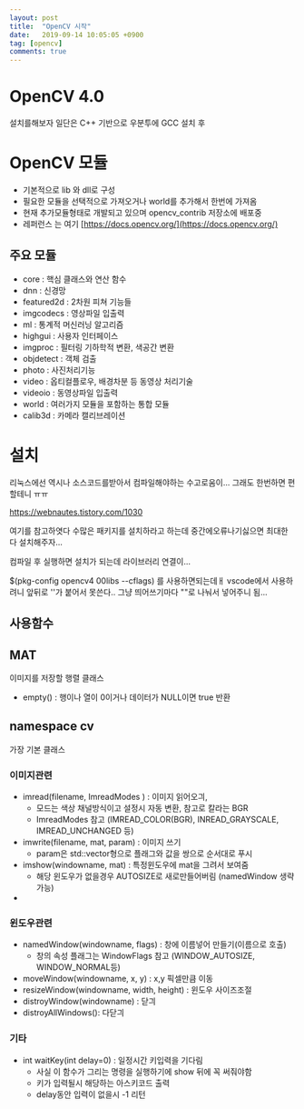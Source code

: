 ```yaml
---
layout: post
title:  "OpenCV 시작"
date:   2019-09-14 10:05:05 +0900
tag: [opencv]
comments: true
---
```



# OpenCV 4.0

설치를해보자 일단은 C++ 기반으로
우분투에 GCC 설치 후 

# OpenCV 모듈
 - 기본적으로 lib 와 dll로 구성
 - 필요한 모듈을 선택적으로 가져오거나 world를 추가해서 한번에 가져옴
 - 현재 추가모듈형태로 개발되고 있으며 opencv_contrib 저장소에 배포중
 - 레퍼런스 는 여기 [https://docs.opencv.org/](https://docs.opencv.org/)

## 주요 모듈
 - core : 핵심 클래스와 연산 함수
 - dnn : 신경망
 - featured2d : 2차원 피쳐 기능들
 - imgcodecs : 영상파일 입출력
 - ml : 통계적 머신러닝 알고리즘
 - highgui : 사용자 인터페이스
 - imgproc : 필터링 기하학적 변환, 색공간 변환
 - objdetect : 객체 검출
 - photo : 사진처리기능
 - video : 옵티컬플로우, 배경차분 등 동영상 처리기술
 - videoio : 동영상파일 입출력
 - world : 여러가지 모듈을 포함하는 통합 모듈 
 - calib3d : 카메라 캘리브레이션

# 설치

리눅스에선 역시나 소스코드를받아서 컴파일해야하는 수고로움이... 그래도 한번하면 편할테니 ㅠㅠ

https://webnautes.tistory.com/1030

여기를 참고하엿다
수많은 패키지를 설치하라고 하는데
중간에오류나기싫으면 최대한 다 설치해주자...

컴파일 후 실행하면 설치가 되는데
라이브러리 연결이...

$(pkg-config opencv4 00libs --cflags)
를 사용하면되는데ㅐ
vscode에서 사용하려니 앞뒤로 ''가 붙어서 못쓴다..
그냥 띄어쓰기마다 ""로 나눠서 넣어주니 됨...




## 사용함수

## MAT
이미지를 저장할 행렬 클래스
  - empty() : 행이나 열이 0이거나 데이터가 NULL이면 true 반환

## namespace cv
가장 기본 클래스


### 이미지관련
- imread(filename, ImreadModes ) : 이미지 읽어오긔, 
  - 모드는 색상 채널방식이고 설정시 자동 변환, 참고로 칼라는 BGR
  - ImreadModes 참고 (IMREAD_COLOR(BGR), INREAD_GRAYSCALE, IMREAD_UNCHANGED 등)
- imwrite(filename, mat, param) : 이미지 쓰기
  - param은 std::vector<int>형으로 플래그와 값을 쌍으로 순서대로 푸시
- imshow(windowname, mat) : 특정윈도우에 mat을 그려서 보여줌
  - 해당 윈도우가 없을경우 AUTOSIZE로 새로만들어버림 (namedWindow 생략 가능)
- 



### 윈도우관련
- namedWindow(windowname, flags) : 창에 이름넣어 만들기(이름으로 호출)
  - 창의 속성 플래그는 WindowFlags 참고 (WINDOW_AUTOSIZE, WINDOW_NORMAL등)
- moveWindow(windowname, x, y) : x,y 픽셀만큼 이동
- resizeWindow(windowname, width, height) : 윈도우 사이즈조절
- distroyWindow(windowname) : 닫긔
- distroyAllWindows(): 다닫긔


### 기타
- int waitKey(int delay=0) : 일정시간 키입력을 기다림
  - 사실 이 함수가 그리는 명령을 실행하기에 show 뒤에 꼭 써줘야함
  - 키가 입력될시 해당하는 아스키코드 출력
  - delay동안 입력이 없을시 -1 리턴 

